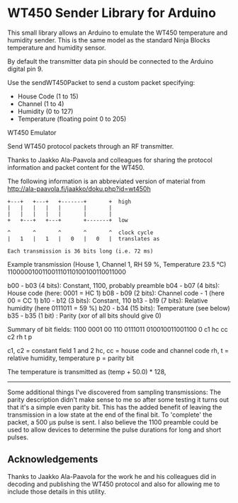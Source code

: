 WT450 Sender Library for Arduino
================================

This small library allows an Arduino to emulate the WT450 temperature and humidity sender. This is the same model as the standard Ninja Blocks temperature and humidity sensor.

By default the transmitter data pin should be connected to the Arduino digital pin 9.

Use the sendWT450Packet to send a custom packet specifying:

- House Code (1 to 15)
- Channel (1 to 4)
- Humidity (0 to 127)
- Temperature (floating point 0 to 205)


WT450 Emulator

Send WT450 protocol packets through an RF transmitter.

Thanks to Jaakko Ala-Paavola and colleagues for sharing
the protocol information and packet content for the WT450.

The following information is an abbreviated version of material from
http://ala-paavola.fi/jaakko/doku.php?id=wt450h
```
+---+   +---+   +-------+       +  high
|   |   |   |   |       |       |
|   |   |   |   |       |       |
+   +---+   +---+       +-------+  low

^       ^       ^       ^       ^  clock cycle
|   1   |   1   |   0   |   0   |  translates as

Each transmission is 36 bits long (i.e. 72 ms)
```
Example transmission (House 1, Channel 1, RH 59 %, Temperature 23.5 °C)
110000010011001110110100100110011000

b00 - b03  (4 bits): Constant, 1100, probably preamble
b04 - b07  (4 bits): House code (here: 0001 = HC 1)
b08 - b09  (2 bits): Channel code - 1 (here 00 = CC 1)
b10 - b12  (3 bits): Constant, 110
b13 - b19  (7 bits): Relative humidity (here 0111011 = 59 %)
b20 - b34 (15 bits): Temperature (see below)
b35 - b35  (1 bit) : Parity (xor of all bits should give 0)

Summary of bit fields:
1100 0001 00 110 0111011 010010011001100 0
 c1   hc  cc  c2    rh          t        p

c1, c2 = constant field 1 and 2
hc, cc = house code and channel code
rh, t  = relative humidity, temperature
p      = parity bit

The temperature is transmitted as (temp + 50.0) * 128,

-------------------------------------------------------------------
Some additional things I've discovered from sampling transmissions:
The parity description didn't make sense to me so after some testing
it turns out that it's a simple even parity bit. This has the added
benefit of leaving the transmission in a low state at the end of the
final bit. To 'complete' the packet, a 500 μs pulse is sent.
I also believe the 1100 preamble could be used to allow devices to 
determine the pulse durations for long and short pulses.



Acknowledgements
----------------
Thanks to Jaakko Ala-Paavola for the work he and his colleagues did in decoding and publishing the WT450 protocol and also for allowing me to include those details in this utility.